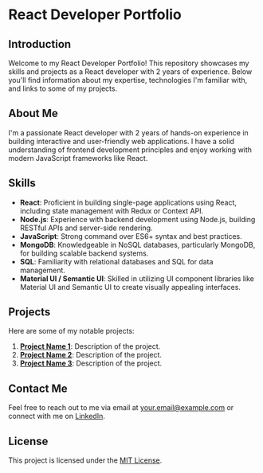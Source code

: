 # React Developer Portfolio

## Introduction
Welcome to my React Developer Portfolio! This repository showcases my skills and projects as a React developer with 2 years of experience. Below you'll find information about my expertise, technologies I'm familiar with, and links to some of my projects.

## About Me
I'm a passionate React developer with 2 years of hands-on experience in building interactive and user-friendly web applications. I have a solid understanding of frontend development principles and enjoy working with modern JavaScript frameworks like React.

## Skills
- **React**: Proficient in building single-page applications using React, including state management with Redux or Context API.
- **Node.js**: Experience with backend development using Node.js, building RESTful APIs and server-side rendering.
- **JavaScript**: Strong command over ES6+ syntax and best practices.
- **MongoDB**: Knowledgeable in NoSQL databases, particularly MongoDB, for building scalable backend systems.
- **SQL**: Familiarity with relational databases and SQL for data management.
- **Material UI / Semantic UI**: Skilled in utilizing UI component libraries like Material UI and Semantic UI to create visually appealing interfaces.

## Projects
Here are some of my notable projects:
1. **[Project Name 1](link-to-project-1)**: Description of the project.
2. **[Project Name 2](link-to-project-2)**: Description of the project.
3. **[Project Name 3](link-to-project-3)**: Description of the project.

## Contact Me
Feel free to reach out to me via email at [your.email@example.com](mailto:your.email@example.com) or connect with me on [LinkedIn](https://www.linkedin.com/in/your-profile/).

## License
This project is licensed under the [MIT License](LICENSE).
